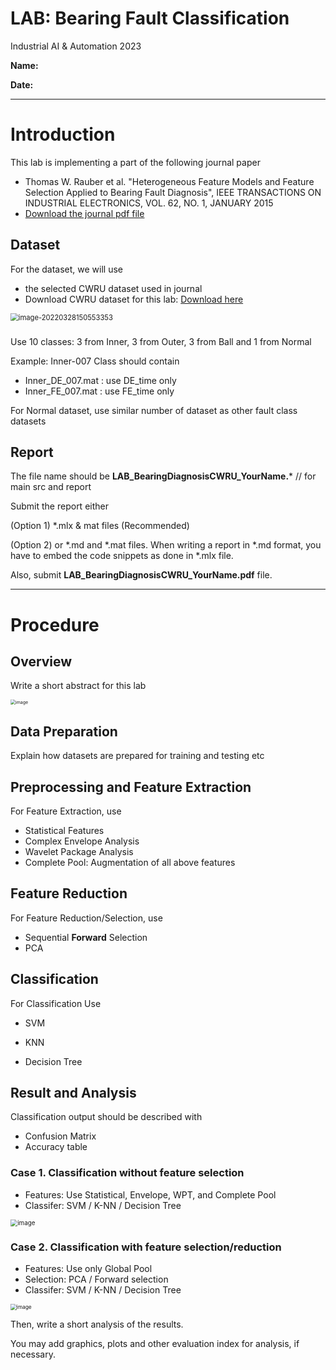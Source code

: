 # LAB: Bearing Fault Classification

Industrial AI & Automation 2023



**Name:**  

**Date:** 



---



# Introduction

This lab is implementing a part of the following journal paper 

* Thomas W. Rauber et al. "Heterogeneous Feature Models and Feature Selection Applied to Bearing Fault Diagnosis", IEEE TRANSACTIONS ON INDUSTRIAL ELECTRONICS, VOL. 62, NO. 1, JANUARY 2015
* [Download the journal pdf file](https://github.com/ykkimhgu/digitaltwinNautomation-src/blob/main/Heterogeneous%20Feature%20Models%20and%20Feature%20Selection%20Applied%20to%20Bearing%20Fault%20Diagnosis.pdf)



## Dataset

For the dataset, we will use  

* the selected CWRU dataset  used in journal
* Download CWRU dataset for this lab: [Download here](https://drive.google.com/file/d/1pv-0E8hA77Nr5-gHwVgPq3PR2rdyCj_-/view?usp=sharing)

<img src="https://user-images.githubusercontent.com/38373000/160838885-b74dc1af-4bc9-4bd1-a76f-0bff7f5dd00a.png" alt="image-20220328150553353" style="zoom:80%;" />

### 
 Use 10 classes:  3 from Inner, 3 from Outer, 3 from Ball and 1 from Normal
 
 Example:  Inner-007 Class should contain
 * Inner_DE_007.mat : use DE_time only
 * Inner_FE_007.mat : use FE_time only
 
 For Normal dataset, use similar number of dataset as other fault class datasets
 
## Report

The file name should be  **LAB_BearingDiagnosisCWRU_YourName.***   // for main src and report



Submit  the report either

(Option 1)   *.mlx & mat files  (Recommended) 

(Option 2)  or     *.md and *.mat files.  When writing a report in *.md format, you have to embed the code snippets as done in *.mlx file.



Also, submit   **LAB_BearingDiagnosisCWRU_YourName.pdf**  file.





---



# Procedure



## Overview

Write a short abstract for this lab

<img src="https://user-images.githubusercontent.com/38373000/228200357-9c5b14ef-ec7a-4309-981b-4b0f37e1dfd8.png" alt="image" style="zoom:50%;" />

## Data Preparation

Explain how datasets are prepared for training and testing etc



## Preprocessing and Feature Extraction

For Feature Extraction, use

* Statistical Features
* Complex Envelope Analysis
* Wavelet Package Analysis
* Complete Pool: Augmentation of all above features



## Feature Reduction

For Feature Reduction/Selection, use 

- Sequential **Forward** Selection
- PCA



## Classification

For Classification Use 

* SVM

* KNN

* Decision Tree

  

## Result and Analysis

Classification output should be described with 

* Confusion Matrix  
* Accuracy table



### Case 1.  Classification without feature selection

* Features: Use Statistical,  Envelope,   WPT, and  Complete Pool 
* Classifer:  SVM / K-NN / Decision Tree

<img src="https://user-images.githubusercontent.com/38373000/228201484-742f9cc6-a45b-44f0-a776-a0abbd13618e.png" alt="image" style="zoom:70%;" />



### Case 2. Classification  with feature selection/reduction

* Features: Use only Global Pool 
* Selection:  PCA / Forward selection
* Classifer: SVM / K-NN / Decision Tree

<img src="https://user-images.githubusercontent.com/38373000/228202257-9a797efb-5f86-4bff-bdf4-f4ca45f27470.png" alt="image" style="zoom:60%;" />



Then, write a short analysis of the results.

You may add graphics, plots and other evaluation index for analysis, if necessary.



